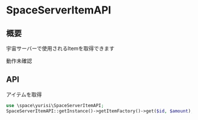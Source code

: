 # SpaceServerItemAPI

## 概要　
宇宙サーバーで使用されるItemを取得できます

動作未確認

## API

アイテムを取得
```php
use \space\yurisi\SpaceServerItemAPI;
SpaceServerItemAPI::getInstance()->getItemFactory()->get($id, $amount);
```


